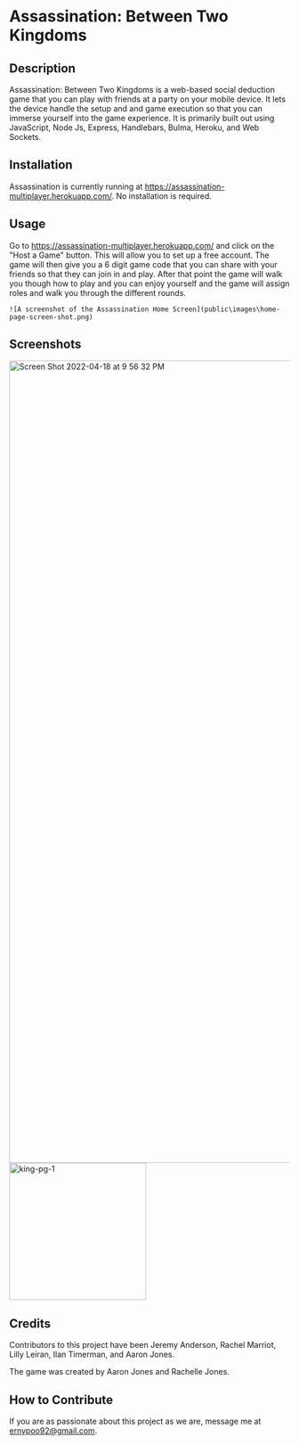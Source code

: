 # Assassination: Between Two Kingdoms

## Description

Assassination: Between Two Kingdoms is a web-based social deduction game that you can play with friends at a party on your mobile device. It lets the device handle the setup and and game execution so that you can immerse yourself into the game experience. It is primarily built out using JavaScript, Node Js, Express, Handlebars, Bulma, Heroku, and Web Sockets.

## Installation

Assassination is currently running at https://assassination-multiplayer.herokuapp.com/. No installation is required.

## Usage

Go to https://assassination-multiplayer.herokuapp.com/ and click on the "Host a Game" button. This will allow you to set up a free account. The game will then give you a 6 digit game code that you can share with your friends so that they can join in and play. After that point the game will walk you though how to play and you can enjoy yourself and the game will assign roles and walk you through the different rounds.


    ![A screenshot of the Assassination Home Screen](public\images\home-page-screen-shot.png)

## Screenshots
<img width="1440" alt="Screen Shot 2022-04-18 at 9 56 32 PM" src="https://user-images.githubusercontent.com/93904532/163917210-00cf268b-758a-4cd8-87ef-66a5783ea515.png">

<img width="246" alt="king-pg-1" src="https://user-images.githubusercontent.com/94089960/170337014-287ad504-215f-4cbb-938d-fffc4817fc0f.png">

## Credits

Contributors to this project have been Jeremy Anderson, Rachel Marriot, Lilly Leiran, Ilan Timerman, and Aaron Jones.

The game was created by Aaron Jones and Rachelle Jones.

## How to Contribute

If you are as passionate about this project as we are, message me at ernypoo92@gmail.com.

